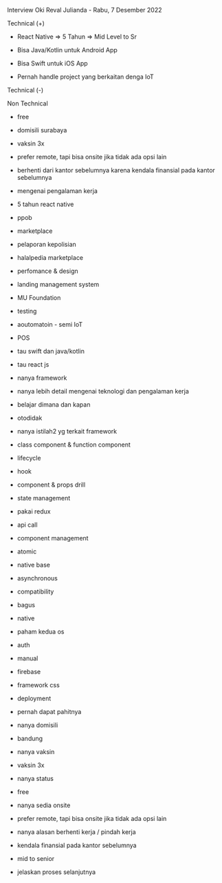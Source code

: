 Interview Oki Reval Julianda - Rabu, 7 Desember 2022​  

  

Technical (+)  

- React Native => 5 Tahun => Mid Level to Sr  
    
- Bisa Java/Kotlin untuk Android App  
    
- Bisa Swift untuk iOS App  
    
- Pernah handle project yang berkaitan denga IoT  
    

Technical (-)  

  

Non Technical  

- free  
    
- domisili surabaya  
    
- vaksin 3x  
    
- prefer remote, tapi bisa onsite jika tidak ada opsi lain  
    
- berhenti dari kantor sebelumnya karena kendala finansial pada kantor sebelumnya  
    

  

- mengenai pengalaman kerja  
    

- 5 tahun react native  
    
- ppob  
    
- marketplace  
    
- pelaporan kepolisian  
    
- halalpedia marketplace  
    
- perfomance & design  
    
- landing management system  
    
- MU Foundation  
    
- testing  
    
- aoutomatoin - semi IoT  
    
- POS  
    
- tau swift dan java/kotlin  
    
- tau react js  
    

- nanya framework  
    
- nanya lebih detail mengenai teknologi dan pengalaman kerja  
    
- belajar dimana dan kapan  
    

- otodidak  
    

- nanya istilah2 yg terkait framework  
    

- class component & function component  
    
- lifecycle  
    
- hook  
    
- component & props drill  
    
- state management  
    

- pakai redux  
    

- api call  
    
- component management  
    

- atomic  
    
- native base  
    

- asynchronous  
    
- compatibility  
    

- bagus  
    

- native  
    

- paham kedua os  
    

- auth  
    

- manual  
    
- firebase  
    

- framework css  
    
- deployment  
    

- pernah dapat pahitnya  
    

- nanya domisili  
    

- bandung  
    

- nanya vaksin  
    

- vaksin 3x  
    

- nanya status  
    

- free  
    

- nanya sedia onsite  
    

- prefer remote, tapi bisa onsite jika tidak ada opsi lain  
    

- nanya alasan berhenti kerja / pindah kerja  
    

- kendala finansial pada kantor sebelumnya  
    

- mid to senior  
    
- jelaskan proses selanjutnya